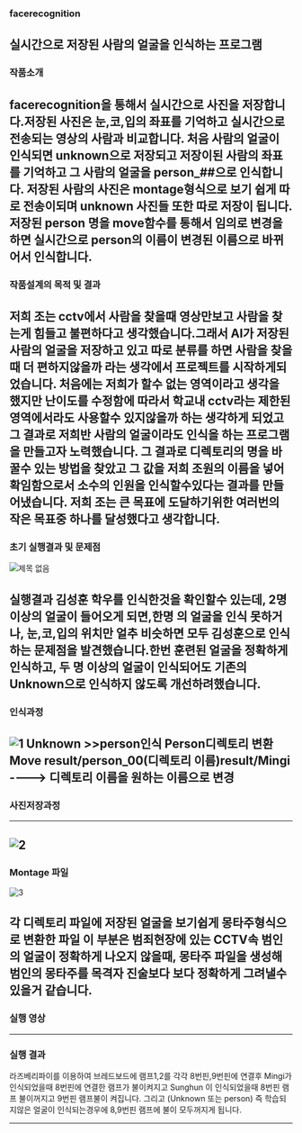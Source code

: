 ###  facerecognition
실시간으로 저장된 사람의 얼굴을 인식하는 프로그램
-----------------------------------------------------
### 작품소개

facerecognition을 통해서 실시간으로 사진을 저장합니다.저장된 사진은 눈,코,입의 좌표를 기억하고 실시간으로 전송되는 영상의 사람과 비교합니다.
처음 사람의 얼굴이 인식되면 unknown으로 저장되고 저장이된 사람의 좌표를 기억하고 그 사람의 얼굴을 person_##으로 인식합니다.
저장된 사람의 사진은 montage형식으로 보기 쉽게 따로 전송이되며 unknown 사진들 또한 따로 저장이 됩니다.
저장된 person 명을 move함수를 통해서 임의로 변경을 하면 실시간으로 person의 이름이 변경된 이름으로 바뀌어서 인식합니다.
--------------------------------------------------
### 작품설계의 목적 및 결과

저희 조는 cctv에서 사람을 찾을때 영상만보고 사람을 찾는게 힘들고 불편하다고 생각했습니다.그래서 AI가 저장된 사람의 얼굴을 저장하고 있고 따로 분류를
하면 사람을 찾을때 더 편하지않을까 라는 생각에서 프로젝트를 시작하게되었습니다. 처음에는 저희가 할수 없는 영역이라고 생각을 했지만 난이도를 수정함에 따라서 학교내 cctv라는 제한된 영역에서라도 사용할수 있지않을까 하는 생각하게 되었고 그 결과로 저희반 사람의 얼굴이라도 인식을 하는 프로그램을 만들고자 노력했습니다. 그 결과로 디렉토리의 명을 바꿀수 있는 방법을 찾았고 그 값을 저희 조원의 이름을 넣어 확임함으로서 소수의 인원을 인식할수있다는 결과를 만들어냈습니다. 저희 조는 큰 목표에 도달하기위한 여러번의 작은 목표중 하나를 달성했다고 생각합니다.
------------------------
### 초기 실행결과 및 문제점

![제목 없음](https://user-images.githubusercontent.com/111891607/207052603-b887b489-0969-4c50-bd66-9abe0d25541f.gif)

실행결과 김성훈 학우를 인식한것을  확인할수 있는데, 2명이상의 얼굴이 들어오게 되면,한명 의 얼굴을 인식 못하거나, 눈,코,입의 위치만 얼추 비슷하면 모두 김성훈으로 인식하는 문제점을 발견했습니다.한번 훈련된 얼굴을 정확하게 인식하고, 두 명 이상의 얼굴이 인식되어도 기존의 Unknown으로 인식하지 않도록 개선하려했습니다.
-------------------------
### 인식과정

![1](https://user-images.githubusercontent.com/111891607/207052925-ffba5416-2fcf-4252-8994-4b0702579dbd.gif)
Unknown >>person인식    Person디렉토리 변환  Move result/person_00(디렉토리 이름)result/Mingi ----> 디렉토리 이름을 원하는 이름으로 변경
--------------
### 사진저장과정
---------------
![2](https://user-images.githubusercontent.com/111891607/207053331-3361f71c-19eb-4dcf-a3f2-8c6687805162.gif)
--------------
### Montage 파일 

![3](https://user-images.githubusercontent.com/111891607/207053846-d38cb24a-22c2-418c-8e7e-27fbc7b25dde.gif)

각 디렉토리 파일에 저장된 얼굴을 보기쉽게 몽타주형식으로 변환한 파일 
이 부분은 범죄현장에 있는 CCTV속  범인의 얼굴이 정확하게 나오지 않을때, 몽타주 파일을 생성해 범인의 몽타주를  목격자 진술보다 보다 정확하게 그려낼수 있을거 같습니다.
--------------------

### 실행 영상



-------------------

### 실행 결과
라즈베리파이를 이용하여 브레드보드에 램프1,2를 각각 8번핀,9번핀에 연결후 Mingi가 인식되었을때 8번핀에 연결한 램프가 불이켜지고  Sunghun 이 인식되었을때 8번핀 램프 불이꺼지고 9번핀 램프불이 켜집니다.
그리고 (Unknown 또는 person)  즉 학습되지않은 얼굴이 인식되는경우에 8,9번핀 램프에 불이 모두꺼지게 됩니다.

--------------------











